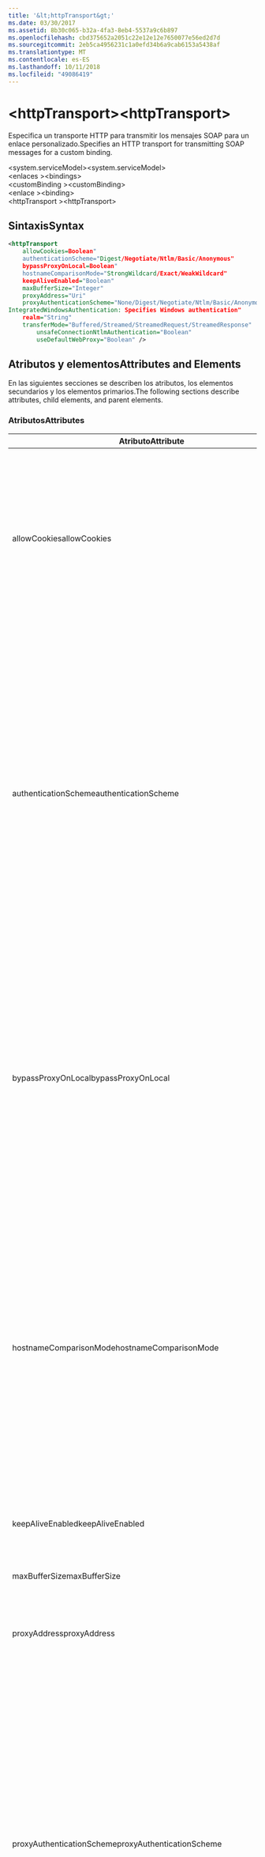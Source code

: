 ```yaml
---
title: '&lt;httpTransport&gt;'
ms.date: 03/30/2017
ms.assetid: 8b30c065-b32a-4fa3-8eb4-5537a9c6b897
ms.openlocfilehash: cbd375652a2051c22e12e12e7650077e56ed2d7d
ms.sourcegitcommit: 2eb5ca4956231c1a0efd34b6a9cab6153a5438af
ms.translationtype: MT
ms.contentlocale: es-ES
ms.lasthandoff: 10/11/2018
ms.locfileid: "49086419"
---
```

# <a name="lthttptransportgt"></a><span data-ttu-id="59acb-102">&lt;httpTransport&gt;</span><span class="sxs-lookup"><span data-stu-id="59acb-102">&lt;httpTransport&gt;</span></span>
<span data-ttu-id="59acb-103">Especifica un transporte HTTP para transmitir los mensajes SOAP para un enlace personalizado.</span><span class="sxs-lookup"><span data-stu-id="59acb-103">Specifies an HTTP transport for transmitting SOAP messages for a custom binding.</span></span>  
  
 <span data-ttu-id="59acb-104">\<system.serviceModel></span><span class="sxs-lookup"><span data-stu-id="59acb-104">\<system.serviceModel></span></span>  
<span data-ttu-id="59acb-105">\<enlaces ></span><span class="sxs-lookup"><span data-stu-id="59acb-105">\<bindings></span></span>  
<span data-ttu-id="59acb-106">\<customBinding ></span><span class="sxs-lookup"><span data-stu-id="59acb-106">\<customBinding></span></span>  
<span data-ttu-id="59acb-107">\<enlace ></span><span class="sxs-lookup"><span data-stu-id="59acb-107">\<binding></span></span>  
<span data-ttu-id="59acb-108">\<httpTransport ></span><span class="sxs-lookup"><span data-stu-id="59acb-108">\<httpTransport></span></span>  
  
## <a name="syntax"></a><span data-ttu-id="59acb-109">Sintaxis</span><span class="sxs-lookup"><span data-stu-id="59acb-109">Syntax</span></span>  
  
```xml  
<httpTransport  
    allowCookies=Boolean"  
    authenticationScheme="Digest/Negotiate/Ntlm/Basic/Anonymous"  
    bypassProxyOnLocal=Boolean"  
    hostnameComparisonMode="StrongWildcard/Exact/WeakWildcard"  
    keepAliveEnabled="Boolean"  
    maxBufferSize="Integer"  
    proxyAddress="Uri"  
    proxyAuthenticationScheme="None/Digest/Negotiate/Ntlm/Basic/Anonymous"  
IntegratedWindowsAuthentication: Specifies Windows authentication"  
    realm="String"  
    transferMode="Buffered/Streamed/StreamedRequest/StreamedResponse"  
        unsafeConnectionNtlmAuthentication="Boolean"  
        useDefaultWebProxy="Boolean" />  
```  
  
## <a name="attributes-and-elements"></a><span data-ttu-id="59acb-110">Atributos y elementos</span><span class="sxs-lookup"><span data-stu-id="59acb-110">Attributes and Elements</span></span>  
 <span data-ttu-id="59acb-111">En las siguientes secciones se describen los atributos, los elementos secundarios y los elementos primarios.</span><span class="sxs-lookup"><span data-stu-id="59acb-111">The following sections describe attributes, child elements, and parent elements.</span></span>  
  
### <a name="attributes"></a><span data-ttu-id="59acb-112">Atributos</span><span class="sxs-lookup"><span data-stu-id="59acb-112">Attributes</span></span>  
  
|<span data-ttu-id="59acb-113">Atributo</span><span class="sxs-lookup"><span data-stu-id="59acb-113">Attribute</span></span>|<span data-ttu-id="59acb-114">Descripción</span><span class="sxs-lookup"><span data-stu-id="59acb-114">Description</span></span>|  
|---------------|-----------------|  
|<span data-ttu-id="59acb-115">allowCookies</span><span class="sxs-lookup"><span data-stu-id="59acb-115">allowCookies</span></span>|<span data-ttu-id="59acb-116">Un valor booleano que especifica si el cliente acepta las cookies y las propaga en solicitudes futuras.</span><span class="sxs-lookup"><span data-stu-id="59acb-116">A Boolean value that specifies whether the client accepts cookies and propagates them on future requests.</span></span> <span data-ttu-id="59acb-117">De manera predeterminada, es `false`.</span><span class="sxs-lookup"><span data-stu-id="59acb-117">The default is `false`.</span></span><br /><br /> <span data-ttu-id="59acb-118">Puede usar este atributo al interactuar con los servicios Web ASMX que utilizan cookies.</span><span class="sxs-lookup"><span data-stu-id="59acb-118">You can use this attribute when you interact with ASMX Web services that use cookies.</span></span> <span data-ttu-id="59acb-119">De esta manera, puede estar seguro de que las cookies devueltas del servidor se copian automáticamente en todas las solicitudes de cliente futuras para ese servicio.</span><span class="sxs-lookup"><span data-stu-id="59acb-119">In this way, you can be sure that the cookies returned from the server are automatically copied to all future client requests for that service.</span></span>|  
|<span data-ttu-id="59acb-120">authenticationScheme</span><span class="sxs-lookup"><span data-stu-id="59acb-120">authenticationScheme</span></span>|<span data-ttu-id="59acb-121">Especifica el protocolo utilizado para autenticar solicitudes de cliente que son procesadas por un agente de escucha HTTP.</span><span class="sxs-lookup"><span data-stu-id="59acb-121">Specifies the protocol used to authenticate client requests being processed by an HTTP listener.</span></span> <span data-ttu-id="59acb-122">Los valores válidos son los siguientes:</span><span class="sxs-lookup"><span data-stu-id="59acb-122">Valid values include the following:</span></span><br /><br /> <span data-ttu-id="59acb-123">-Digest: Especifica la autenticación implícita.</span><span class="sxs-lookup"><span data-stu-id="59acb-123">-   Digest: Specifies digest authentication.</span></span><br /><span data-ttu-id="59acb-124">-Negotiate: Negocia con el cliente para determinar el esquema de autenticación.</span><span class="sxs-lookup"><span data-stu-id="59acb-124">-   Negotiate: Negotiates with the client to determine the authentication scheme.</span></span> <span data-ttu-id="59acb-125">Si cliente y el servidor son compatibles con Kerberos, se utiliza; de lo contrario, se utiliza NTLM.</span><span class="sxs-lookup"><span data-stu-id="59acb-125">If both client and server support Kerberos, it is used; otherwise, NTLM is used.</span></span><br /><span data-ttu-id="59acb-126">-Ntlm: Especifica la autenticación NTLM.</span><span class="sxs-lookup"><span data-stu-id="59acb-126">-   Ntlm: Specifies NTLM authentication.</span></span><br /><span data-ttu-id="59acb-127">-Basic: Especifica la autenticación básica.</span><span class="sxs-lookup"><span data-stu-id="59acb-127">-   Basic: Specifies basic authentication.</span></span><br /><span data-ttu-id="59acb-128">-Anonymous: Especifica la autenticación anónima.</span><span class="sxs-lookup"><span data-stu-id="59acb-128">-   Anonymous: Specifies anonymous authentication.</span></span><br /><br /> <span data-ttu-id="59acb-129">El valor predeterminado es Anonymous.</span><span class="sxs-lookup"><span data-stu-id="59acb-129">The default is Anonymous.</span></span> <span data-ttu-id="59acb-130">Este atributo es del tipo <xref:System.Net.AuthenticationSchemes>.</span><span class="sxs-lookup"><span data-stu-id="59acb-130">This attribute is of type <xref:System.Net.AuthenticationSchemes>.</span></span> <span data-ttu-id="59acb-131">Se puede establecer este atributo sólo una vez.</span><span class="sxs-lookup"><span data-stu-id="59acb-131">This attribute can only be set once.</span></span>|  
|<span data-ttu-id="59acb-132">bypassProxyOnLocal</span><span class="sxs-lookup"><span data-stu-id="59acb-132">bypassProxyOnLocal</span></span>|<span data-ttu-id="59acb-133">Valor de tipo booleano que indica si se omitirá el servidor proxy para las direcciones locales.</span><span class="sxs-lookup"><span data-stu-id="59acb-133">A Boolean value that indicates whether to bypass the proxy server for local addresses.</span></span> <span data-ttu-id="59acb-134">De manera predeterminada, es `false`.</span><span class="sxs-lookup"><span data-stu-id="59acb-134">The default is `false`.</span></span><br /><br /> <span data-ttu-id="59acb-135">Una dirección local es la que está en la LAN local o intranet.</span><span class="sxs-lookup"><span data-stu-id="59acb-135">A local address is one that is on the local LAN or intranet.</span></span><br /><br /> <span data-ttu-id="59acb-136">Windows Communication Foundation (WCF) siempre omite el proxy si la dirección del servicio comienza con `http://localhost`.</span><span class="sxs-lookup"><span data-stu-id="59acb-136">Windows Communication Foundation (WCF) always ignores the proxy if the service address begins with `http://localhost`.</span></span><br /><br /> <span data-ttu-id="59acb-137">Debería utilizar el nombre del host en lugar del localhost si desea que los clientes pasen por un proxy al comunicarse con los servicios en el mismo equipo.</span><span class="sxs-lookup"><span data-stu-id="59acb-137">You should use the host name rather than localhost if you want clients to go through a proxy when talking to services on the same machine.</span></span>|  
|<span data-ttu-id="59acb-138">hostnameComparisonMode</span><span class="sxs-lookup"><span data-stu-id="59acb-138">hostnameComparisonMode</span></span>|<span data-ttu-id="59acb-139">Especifica el modo de comparación de nombres de host HTTP usado para analizar los URI.</span><span class="sxs-lookup"><span data-stu-id="59acb-139">Specifies the HTTP hostname comparison mode used to parse URIs.</span></span> <span data-ttu-id="59acb-140">Los valores válidos son</span><span class="sxs-lookup"><span data-stu-id="59acb-140">Valid values are,</span></span><br /><br /> <span data-ttu-id="59acb-141">-StrongWildcard: ("+") coincide con todos los posibles nombres de host en el contexto de esquema especificado, puerto y URI relativo.</span><span class="sxs-lookup"><span data-stu-id="59acb-141">-   StrongWildcard: ("+") matches all possible hostnames in the context of the specified scheme, port and relative URI.</span></span><br /><span data-ttu-id="59acb-142">-Exact: ningún carácter comodín</span><span class="sxs-lookup"><span data-stu-id="59acb-142">-   Exact: no wildcards</span></span><br /><span data-ttu-id="59acb-143">-WeakWildcard: ("\*") coincide con el nombre de host de todas las posibles en el contexto de esquema especificado, puerto y URI relativo con los que no han coincidido explícitamente o a través del mecanismo de carácter comodín seguro.</span><span class="sxs-lookup"><span data-stu-id="59acb-143">-   WeakWildcard: ("\*") matches all possible hostname in the context of the specified scheme, port and relative UIR that have not been matched explicitly or through the strong wildcard mechanism.</span></span><br /><br /> <span data-ttu-id="59acb-144">El valor predeterminado es StrongWildcard.</span><span class="sxs-lookup"><span data-stu-id="59acb-144">The default is StrongWildcard.</span></span> <span data-ttu-id="59acb-145">Este atributo es del tipo `System.ServiceModel.HostnameComparisonMode`.</span><span class="sxs-lookup"><span data-stu-id="59acb-145">This attribute is of type `System.ServiceModel.HostnameComparisonMode`.</span></span>|  
|<span data-ttu-id="59acb-146">keepAliveEnabled</span><span class="sxs-lookup"><span data-stu-id="59acb-146">keepAliveEnabled</span></span>|<span data-ttu-id="59acb-147">Un valor booleano que especifica si se debe establecer una conexión continua con el recurso de Internet.</span><span class="sxs-lookup"><span data-stu-id="59acb-147">A Boolean value that specifies whether to make a persistent connection to the internet resource.</span></span>|  
|<span data-ttu-id="59acb-148">maxBufferSize</span><span class="sxs-lookup"><span data-stu-id="59acb-148">maxBufferSize</span></span>|<span data-ttu-id="59acb-149">Un entero positivo que especifica el tamaño máximo del búfer.</span><span class="sxs-lookup"><span data-stu-id="59acb-149">A positive integer that specifies the maximum size of the buffer.</span></span> <span data-ttu-id="59acb-150">El valor predeterminado es 524288.</span><span class="sxs-lookup"><span data-stu-id="59acb-150">The default is 524288</span></span>|  
|<span data-ttu-id="59acb-151">proxyAddress</span><span class="sxs-lookup"><span data-stu-id="59acb-151">proxyAddress</span></span>|<span data-ttu-id="59acb-152">Un URI que especifica la dirección del proxy HTTP.</span><span class="sxs-lookup"><span data-stu-id="59acb-152">A URI that specifies the address of the HTTP proxy.</span></span> <span data-ttu-id="59acb-153">Si `useSystemWebProxy` es `true`, este valor debe ser `null`.</span><span class="sxs-lookup"><span data-stu-id="59acb-153">If `useSystemWebProxy` is `true`, this setting must be `null`.</span></span> <span data-ttu-id="59acb-154">De manera predeterminada, es `null`.</span><span class="sxs-lookup"><span data-stu-id="59acb-154">The default is `null`.</span></span>|  
|<span data-ttu-id="59acb-155">proxyAuthenticationScheme</span><span class="sxs-lookup"><span data-stu-id="59acb-155">proxyAuthenticationScheme</span></span>|<span data-ttu-id="59acb-156">Especifica el protocolo utilizado para autenticar solicitudes de cliente que son procesadas por un proxy HTTP.</span><span class="sxs-lookup"><span data-stu-id="59acb-156">Specifies the protocol used for authenticating client requests being processed by an HTTP proxy.</span></span> <span data-ttu-id="59acb-157">Los valores válidos son los siguientes:</span><span class="sxs-lookup"><span data-stu-id="59acb-157">Valid values include the following:</span></span><br /><br /> <span data-ttu-id="59acb-158">-None: Se realiza ninguna autenticación.</span><span class="sxs-lookup"><span data-stu-id="59acb-158">-   None: No authentication is performed.</span></span><br /><span data-ttu-id="59acb-159">-Digest: Especifica la autenticación implícita.</span><span class="sxs-lookup"><span data-stu-id="59acb-159">-   Digest: Specifies digest authentication.</span></span><br /><span data-ttu-id="59acb-160">-Negotiate: Negocia con el cliente para determinar el esquema de autenticación.</span><span class="sxs-lookup"><span data-stu-id="59acb-160">-   Negotiate: Negotiates with the client to determine the authentication scheme.</span></span> <span data-ttu-id="59acb-161">Si cliente y el servidor son compatibles con Kerberos, se utiliza; de lo contrario, se utiliza NTLM.</span><span class="sxs-lookup"><span data-stu-id="59acb-161">If both client and server support Kerberos, it is used; otherwise, NTLM is used.</span></span><br /><span data-ttu-id="59acb-162">-Ntlm: Especifica la autenticación NTLM.</span><span class="sxs-lookup"><span data-stu-id="59acb-162">-   Ntlm: Specifies NTLM authentication.</span></span><br /><span data-ttu-id="59acb-163">-Basic: Especifica la autenticación básica.</span><span class="sxs-lookup"><span data-stu-id="59acb-163">-   Basic: Specifies basic authentication.</span></span><br /><span data-ttu-id="59acb-164">-Anonymous: Especifica la autenticación anónima.</span><span class="sxs-lookup"><span data-stu-id="59acb-164">-   Anonymous: Specifies anonymous authentication.</span></span><br /><span data-ttu-id="59acb-165">-IntegratedWindowsAuthentication: Especifica la autenticación de Windows.</span><span class="sxs-lookup"><span data-stu-id="59acb-165">-   IntegratedWindowsAuthentication: Specifies Windows authentication.</span></span><br /><br /> <span data-ttu-id="59acb-166">El valor predeterminado es Anonymous.</span><span class="sxs-lookup"><span data-stu-id="59acb-166">The default is Anonymous.</span></span> <span data-ttu-id="59acb-167">Este atributo es del tipo <xref:System.Net.AuthenticationSchemes>.</span><span class="sxs-lookup"><span data-stu-id="59acb-167">This attribute is of type <xref:System.Net.AuthenticationSchemes>.</span></span>|  
|<span data-ttu-id="59acb-168">realm</span><span class="sxs-lookup"><span data-stu-id="59acb-168">realm</span></span>|<span data-ttu-id="59acb-169">Una cadena que especifica el dominio kerberos que se utilizará en el proxy/servidor.</span><span class="sxs-lookup"><span data-stu-id="59acb-169">A string that specifies the realm to use on the proxy/server.</span></span> <span data-ttu-id="59acb-170">El valor predeterminado es una cadena vacía.</span><span class="sxs-lookup"><span data-stu-id="59acb-170">The default is an empty string.</span></span><br /><br /> <span data-ttu-id="59acb-171">Los servidores usan los dominios para particionar recursos protegidos.</span><span class="sxs-lookup"><span data-stu-id="59acb-171">Servers use realms to partition protected resources.</span></span> <span data-ttu-id="59acb-172">Cada partición puede tener su propio esquema de autenticación y/o base de datos de autorización.</span><span class="sxs-lookup"><span data-stu-id="59acb-172">Each partition can have its own authentication scheme and/or authorization database.</span></span> <span data-ttu-id="59acb-173">Los dominios sólo se utilizan para la autenticación básica e implícita.</span><span class="sxs-lookup"><span data-stu-id="59acb-173">Realms are used only for basic and digest authentication.</span></span> <span data-ttu-id="59acb-174">Cuando un cliente se autentica correctamente, la autenticación es válida para todos los recursos de un dominio kerberos determinado.</span><span class="sxs-lookup"><span data-stu-id="59acb-174">After a client successfully authenticates, the authentication is valid for all resources in a given realm.</span></span> <span data-ttu-id="59acb-175">Para obtener una descripción detallada de dominios Kerberos, consulte RFC 2617 en el [sitio Web IETF](https://www.ietf.org).</span><span class="sxs-lookup"><span data-stu-id="59acb-175">For a detailed description of realms, see RFC 2617 at the [IETF website](https://www.ietf.org).</span></span>|  
|<span data-ttu-id="59acb-176">transferMode</span><span class="sxs-lookup"><span data-stu-id="59acb-176">transferMode</span></span>|<span data-ttu-id="59acb-177">Especifica si los mensajes se almacenan en búfer, se transmiten o si son una solicitud o una respuesta.</span><span class="sxs-lookup"><span data-stu-id="59acb-177">Specifies whether messages are buffered or streamed or a request or response.</span></span> <span data-ttu-id="59acb-178">Los valores válidos son los siguientes:</span><span class="sxs-lookup"><span data-stu-id="59acb-178">Valid values include the following:</span></span><br /><br /> <span data-ttu-id="59acb-179">-Buffered: Los mensajes de solicitud y respuesta se almacenan en búfer.</span><span class="sxs-lookup"><span data-stu-id="59acb-179">-   Buffered: The request and response messages are buffered.</span></span><br /><span data-ttu-id="59acb-180">-Transmiten: Se transmiten los mensajes de solicitud y respuesta.</span><span class="sxs-lookup"><span data-stu-id="59acb-180">-   Streamed: The request and response messages are streamed.</span></span><br /><span data-ttu-id="59acb-181">-StreamedRequest: Se transmite el mensaje de solicitud y se almacena en búfer el mensaje de respuesta.</span><span class="sxs-lookup"><span data-stu-id="59acb-181">-   StreamedRequest: The request message is streamed and the response message is buffered.</span></span><br /><span data-ttu-id="59acb-182">-StreamedResponse: El mensaje de solicitud se almacena en búfer y se transmite el mensaje de respuesta.</span><span class="sxs-lookup"><span data-stu-id="59acb-182">-   StreamedResponse: The request message is buffered and the response message is streamed.</span></span><br /><br /> <span data-ttu-id="59acb-183">El valor predeterminado es Buffered.</span><span class="sxs-lookup"><span data-stu-id="59acb-183">The default is Buffered.</span></span> <span data-ttu-id="59acb-184">Este atributo es del tipo <xref:System.ServiceModel.TransferMode>.</span><span class="sxs-lookup"><span data-stu-id="59acb-184">This attribute is of type <xref:System.ServiceModel.TransferMode> .</span></span>|  
|<span data-ttu-id="59acb-185">unsafeConnectionNtlmAuthentication</span><span class="sxs-lookup"><span data-stu-id="59acb-185">unsafeConnectionNtlmAuthentication</span></span>|<span data-ttu-id="59acb-186">Un valor booleano que especifica si la conexión compartida no segura está habilitada en el servidor.</span><span class="sxs-lookup"><span data-stu-id="59acb-186">A Boolean value that specifies whether Unsafe Connection Sharing is enabled on the server.</span></span> <span data-ttu-id="59acb-187">De manera predeterminada, es `false`.</span><span class="sxs-lookup"><span data-stu-id="59acb-187">The default is `false`.</span></span> <span data-ttu-id="59acb-188">Si está habilitado, la autenticación NTLM se realiza una vez en cada conexión TCP.</span><span class="sxs-lookup"><span data-stu-id="59acb-188">If enabled, NTLM authentication is performed once on each TCP connection.</span></span>|  
|<span data-ttu-id="59acb-189">useDefaultWebProxy</span><span class="sxs-lookup"><span data-stu-id="59acb-189">useDefaultWebProxy</span></span>|<span data-ttu-id="59acb-190">Un valor que especifica si se utiliza la configuración del proxy del equipo en lugar de la configuración específica del usuario.</span><span class="sxs-lookup"><span data-stu-id="59acb-190">A Boolean value that specifies whether the machine-wide proxy settings are used rather than the user specific settings.</span></span> <span data-ttu-id="59acb-191">De manera predeterminada, es `true`.</span><span class="sxs-lookup"><span data-stu-id="59acb-191">The default is `true`.</span></span>|  
  
### <a name="child-elements"></a><span data-ttu-id="59acb-192">Elementos secundarios</span><span class="sxs-lookup"><span data-stu-id="59acb-192">Child Elements</span></span>  
 <span data-ttu-id="59acb-193">Ninguna</span><span class="sxs-lookup"><span data-stu-id="59acb-193">None</span></span>  
  
### <a name="parent-elements"></a><span data-ttu-id="59acb-194">Elementos primarios</span><span class="sxs-lookup"><span data-stu-id="59acb-194">Parent Elements</span></span>  
  
|<span data-ttu-id="59acb-195">Elemento</span><span class="sxs-lookup"><span data-stu-id="59acb-195">Element</span></span>|<span data-ttu-id="59acb-196">Descripción</span><span class="sxs-lookup"><span data-stu-id="59acb-196">Description</span></span>|  
|-------------|-----------------|  
|[<span data-ttu-id="59acb-197">\<enlace ></span><span class="sxs-lookup"><span data-stu-id="59acb-197">\<binding></span></span>](../../../../../docs/framework/misc/binding.md)|<span data-ttu-id="59acb-198">Define todas las funcionalidades de enlace del enlace personalizado.</span><span class="sxs-lookup"><span data-stu-id="59acb-198">Defines all binding capabilities of the custom binding.</span></span>|  
  
## <a name="remarks"></a><span data-ttu-id="59acb-199">Comentarios</span><span class="sxs-lookup"><span data-stu-id="59acb-199">Remarks</span></span>  
 <span data-ttu-id="59acb-200">El elemento `httpTransport` es el punto inicial para crear un enlace personalizado que implementa el protocolo de transporte HTTP.</span><span class="sxs-lookup"><span data-stu-id="59acb-200">The `httpTransport` element is the starting point for creating a custom binding that implements the HTTP transport protocol.</span></span> <span data-ttu-id="59acb-201">HTTP es el transporte primario utilizado para fines de interoperabilidad.</span><span class="sxs-lookup"><span data-stu-id="59acb-201">HTTP is the primary transport used for interoperability purposes.</span></span> <span data-ttu-id="59acb-202">Se admite este transporte por Windows Communication Foundation (WCF) para garantizar la interoperabilidad con otras pilas de servicios Web que no son de WCF.</span><span class="sxs-lookup"><span data-stu-id="59acb-202">This transport is supported by the Windows Communication Foundation (WCF) to ensure interoperability with other non-WCF Web services stacks.</span></span>  
  
## <a name="see-also"></a><span data-ttu-id="59acb-203">Vea también</span><span class="sxs-lookup"><span data-stu-id="59acb-203">See Also</span></span>  
 <xref:System.ServiceModel.Configuration.HttpTransportElement>  
 <xref:System.ServiceModel.Channels.HttpTransportBindingElement>  
 <xref:System.ServiceModel.Channels.TransportBindingElement>  
 <xref:System.ServiceModel.Channels.CustomBinding>  
 [<span data-ttu-id="59acb-204">Transportes</span><span class="sxs-lookup"><span data-stu-id="59acb-204">Transports</span></span>](../../../../../docs/framework/wcf/feature-details/transports.md)  
 [<span data-ttu-id="59acb-205">Elección del transporte</span><span class="sxs-lookup"><span data-stu-id="59acb-205">Choosing a Transport</span></span>](../../../../../docs/framework/wcf/feature-details/choosing-a-transport.md)  
 [<span data-ttu-id="59acb-206">Enlaces</span><span class="sxs-lookup"><span data-stu-id="59acb-206">Bindings</span></span>](../../../../../docs/framework/wcf/bindings.md)  
 [<span data-ttu-id="59acb-207">Extensión de enlaces</span><span class="sxs-lookup"><span data-stu-id="59acb-207">Extending Bindings</span></span>](../../../../../docs/framework/wcf/extending/extending-bindings.md)  
 [<span data-ttu-id="59acb-208">Enlaces personalizados</span><span class="sxs-lookup"><span data-stu-id="59acb-208">Custom Bindings</span></span>](../../../../../docs/framework/wcf/extending/custom-bindings.md)  
 [<span data-ttu-id="59acb-209">\<customBinding ></span><span class="sxs-lookup"><span data-stu-id="59acb-209">\<customBinding></span></span>](../../../../../docs/framework/configure-apps/file-schema/wcf/custombinding.md)
